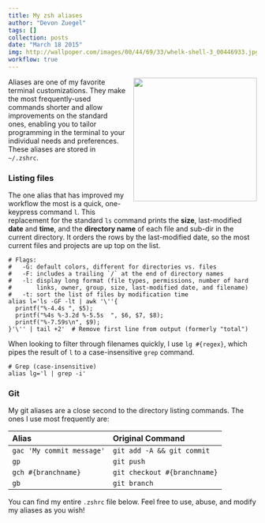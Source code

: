 ```yaml
---
title: My zsh aliases
author: "Devon Zuegel"
tags: []
collection: posts
date: "March 18 2015"
img: http://wallpoper.com/images/00/44/69/33/whelk-shell-3_00446933.jpg
workflow: true
---
```


<img src='../assets/l-alias.png' width='250px' style='margin:0 0 15px 15px; float:right'>

Aliases are one of my favorite terminal customizations. They make the most frequently-used commands shorter and allow improvements on the standard ones, enabling you to tailor programming in the terminal to your individual needs and preferences. These aliases are stored in `~/.zshrc`.

### Listing files ###

The one alias that has improved my workflow the most is a quick, one-keypress command `l`. This replacement for the standard `ls` command prints the **size**, last-modified **date** and **time**, and the **directory name** of each file and sub-dir in the current directory. It orders the rows by the last-modified date, so the most current files and projects are up top on the list.

```shell
# Flags:
#   -G: default colors, different for directories vs. files
#   -F: includes a trailing `/` at the end of directory names
#   -l: display long format (file types, permissions, number of hard
#       links, owner, group, size, last-modified date, and filename)
#   -t: sort the list of files by modification time
alias l='ls -GF -lt | awk '\''{
  printf("%-4.4s ", $5);
  printf("%4s %-3.2d %-5.5s  ", $6, $7, $8);
  printf("%-7.59s\n", $9);   
}'\'' | tail +2'  # Remove first line from output (formerly "total")
```

When looking to filter through filenames quickly, I use `lg #{regex}`, which pipes the result of `l` to a case-insensitive `grep` command.

```shell
# Grep (case-insensitive)
alias lg='l | grep -i'
```

### Git  ###

My git aliases are a close second to the directory listing commands. The ones I use most frequently are:

| Alias                         | Original Command               |
| :---------------------------- | :----------------------------- |
| `gac 'My commit message'`     | `git add -A && git commit`     |
| `gp`                          | `git push`                     |
| `gch #{branchname}`           | `git checkout #{branchname}`   |
| `gb`                          | `git branch`                   |

You can find my entire `.zshrc` file below. Feel free to use, abuse, and modify my aliases as you wish!

<div>
<script src="https://gist.github.com/devonzuegel/6c1f260d5e9ff101e0df.js"></script>
</div>
